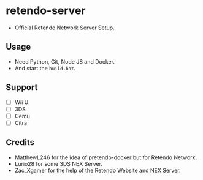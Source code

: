 # retendo-server
- Official Retendo Network Server Setup.

## Usage
- Need Python, Git, Node JS and Docker.
- And start the `build.bat`.

## Support
- [ ] Wii U
- [ ] 3DS
- [ ] Cemu
- [ ] Citra

## Credits
- MatthewL246 for the idea of ​​pretendo-docker but for Retendo Network.
- Lurio28 for some 3DS NEX Server.
- Zac_Xgamer for the help of the Retendo Website and NEX Server.